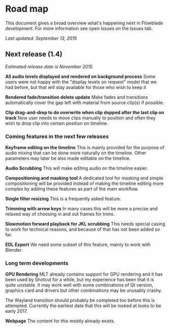 # Road map
This document gives a broad overview what's happening next in Flowblade development. For more information see open Issues on the Issues tab.

*Last updated: September 13, 2015*

## Next release (1.4)
*Estimated release date is November 2015.*

**All audio levels displayed and rendered on background process** Some users were not happy with the "display levels on request" model that we had before, but that will stay available for those who wish to keep it

**Rendered fade/transition delete update** Make fades and transitions automatically cover the gap left with material from source clip(s) if possible.

**Clip drag-and-drop to do overwrite when clip dopped after the last clip on track** Now user needs to move clips manually to position and often they wish to drop clip into certain position on timeline.

### Coming features in the next few releases

**Keyframe editing on the timeline** This is mainly provided for the purpose of audio mixing that can be done more naturally on the timeline. Other parameters may later be also made editable on the timeline.

**Audio Scrubbing** This will make editing audio on the timeline easier.

**Compositioning and masking tool** A dedicated tool for masking and simple compositioning will be provided instead of making the timeline editing more complex by adding these features as part of the main workflow.

**Single filter resizing** This is a frequently asked feature.

**Trimming with arrow keys** In many cases this will be more a precise and relaxed way of choosing in and out frames for trims.

**Slowmotion forward playback for JKL scrubbing** This needs special casing to work for technical reasons, and because of that has not been added so far.

**EDL Export** We need some subset of this feature, mainly to work with Blender.

### Long term developments

**GPU Rendering** MLT already contains support for GPU rendering and it has been used by Shotcut for a while, but my experience has been that it is quite unstable. It may work well with some combinations of Qt version, graphics card and drivers but other combinations may be unusably crashy. 

The Wayland transition should probably be completed too before this is attempted. Currently the earliest date that this will be looked at looks to be early 2017.

**Webpage** The content for this mostly already exists. 
